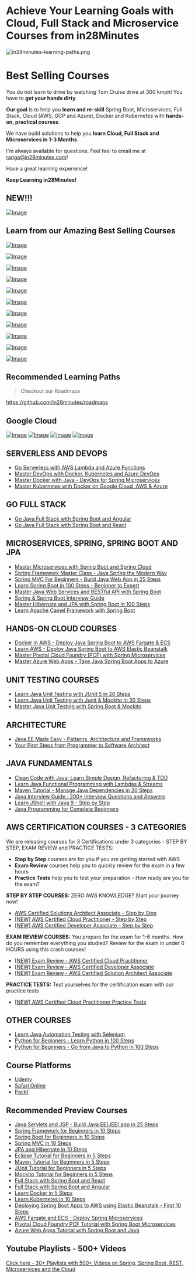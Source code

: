 # Achieve Your Learning Goals with Cloud, Full Stack and Microservice Courses from in28Minutes

![in28minutes-learning-paths.png](https://github.com/in28minutes/learn/raw/master/in28minutes-learning-paths.png)

# Best Selling Courses

You do not learn to drive by watching Tom Cruise drive at 300 kmph! You have to **get your hands dirty**.

**Our goal** is to help you **learn and re-skill** Spring Boot, Microservices, Full Stack, Cloud (AWS, GCP and Azure), Docker and Kubernetes with **hands-on, practical courses**.

We have build solutions to help you **learn Cloud, Full Stack and Microservices in 1-3 Months**.

I'm always available for questions. Feel feel to email me at ranga@in28minutes.com!

Have a great learning experience!

**Keep Learning in28Minutes!**

## NEW!!!

[![Image](https://www.springboottutorial.com/images/Course-azure-az-900.png "Azure Az-900")](https://www.udemy.com/course/azure-certification-az-900-azure-fundamentals/?couponCode=JULY2022)

## Learn from our Amazing Best Selling Courses

[![Image](https://www.springboottutorial.com/images/Course-Master-Microservices-with-Spring-Boot-and-Spring-Cloud.png "Master Microservices with Spring Boot and Spring Cloud")](https://www.udemy.com/course/microservices-with-spring-boot-and-spring-cloud/?couponCode=JULY2022)

[![Image](https://www.springboottutorial.com/images/Course-Spring-Framework-Master-Class---Beginner-to-Expert.png "Spring Master Class - Beginner to Expert")](https://www.udemy.com/course/spring-tutorial-for-beginners/?couponCode=JULY2022)

[![Image](https://www.springboottutorial.com/images/Course-Go-Full-Stack-With-Spring-Boot-and-React.png "Go Full Stack with Spring Boot and React")](https://www.udemy.com/course/full-stack-application-with-spring-boot-and-react/?couponCode=JULY2022)

[![Image](https://www.springboottutorial.com/images/Course-DevOps.png "DevOps Course")](https://www.udemy.com/course/devops-with-docker-kubernetes-and-azure-devops/?couponCode=JULY2022)

[![Image](https://www.springboottutorial.com/images/Course-aws-architect-associate-certification.png "AWS Architect Associate Certification")](https://www.udemy.com/course/aws-certified-solutions-architect-associate-step-by-step/?couponCode=JULY2022)

[![Image](https://www.springboottutorial.com/images/Course-Deploy-Java-Spring-Boot-Apps-To-AWS.png "Deploying Spring Boot Apps to AWS using Elastic Beanstalk")](https://www.udemy.com/course/deploy-java-spring-boot-to-aws-amazon-web-service/?couponCode=JULY2022)

[![Image](https://www.springboottutorial.com/images/Course-KubernetesCrashCourse.png "Kubernetes Crash Course for Java Spring Boot Developers")](https://www.udemy.com/course/kubernetes-crash-course-for-java-developers/?couponCode=JULY2022)

[![Image](https://www.springboottutorial.com/images/Course-DockerCrashCourseForJavaSpringBootDevelopers.png "Docker Crash Course for Java Spring Boot Developers")](https://www.udemy.com/course/docker-course-with-java-and-spring-boot-for-beginners/?couponCode=JULY2022)

[![Image](https://www.springboottutorial.com/images/Course-Learn-Functional-Programming-with-Java.png "Functional Programming with Java")](https://www.udemy.com/course/functional-programming-with-java/?couponCode=JULY2022)

[![Image](https://www.springboottutorial.com/images/Course-Java-Programming-for-Complete-Beginners-in-250-Steps.png "Java 9 Programming for Complete Beginners in 250 Steps
")](https://www.udemy.com/course/java-programming-tutorial-for-beginners/?couponCode=JULY2022)

[![Image](https://www.springboottutorial.com/images/Course-Python-Programming-For-Java-Programmers-in-100-Easy-Steps.png "Python For Beginners - Java to Python in 100 Steps")](https://www.udemy.com/course/python-tutorial-for-beginners/?couponCode=JULY2022)

## Recommended Learning Paths

> Checkout our Roadmaps 

https://github.com/in28minutes/roadmaps
 
## Google Cloud

[![Image](https://www.springboottutorial.com/images/Course-gcp-cdl.png " Course")](https://www.udemy.com/course/google-cloud-digital-leader-certification/?couponCode=JULY2022)
[![Image](https://www.springboottutorial.com/images/Course-gcp-ace.png " Course")](https://www.udemy.com/course/google-cloud-certification-associate-cloud-engineer/?couponCode=JULY2022)
[![Image](https://www.springboottutorial.com/images/Course-gcp-pca.png " Course")](https://www.udemy.com/course/google-cloud-professional-cloud-architect-certification/?couponCode=JULY2022)
[![Image](https://www.springboottutorial.com/images/Course-gcp-pcd.png " Course")](https://www.udemy.com/course/google-cloud-certified-professional-cloud-developer/?couponCode=JULY2022)


## SERVERLESS AND DEVOPS

- [Go Serverless with AWS Lambda and Azure Functions](https://www.udemy.com/course/serverless-tutorial-aws-lambda-and-azure-functions/?couponCode=JULY2022)
- [Master DevOps with Docker, Kubernetes and Azure DevOps](https://www.udemy.com/course/devops-with-docker-kubernetes-and-azure-devops/?couponCode=JULY2022)
- [Master Docker with Java - DevOps for Spring Microservices](https://www.udemy.com/course/docker-course-with-java-and-spring-boot-for-beginners/?couponCode=JULY2022)
- [Master Kubernetes with Docker on Google Cloud, AWS & Azure](https://www.udemy.com/course/kubernetes-crash-course-for-java-developers/?couponCode=JULY2022)

## GO FULL STACK

- [Go Java Full Stack with Spring Boot and Angular](https://www.udemy.com/course/full-stack-application-development-with-spring-boot-and-angular/?couponCode=JULY2022)
- [Go Java Full Stack with Spring Boot and React](https://www.udemy.com/course/full-stack-application-with-spring-boot-and-react/?couponCode=JULY2022)

## MICROSERVICES, SPRING, SPRING BOOT AND JPA

- [Master Microservices with Spring Boot and Spring Cloud](https://www.udemy.com/course/microservices-with-spring-boot-and-spring-cloud/?couponCode=JULY2022)
- [Spring Framework Master Class - Java Spring the Modern Way](https://www.udemy.com/course/spring-tutorial-for-beginners/?couponCode=JULY2022)
- [Spring MVC For Beginners - Build Java Web App in 25 Steps](https://www.udemy.com/course/spring-mvc-tutorial-for-beginners-step-by-step/?couponCode=JULY2022)
- [Learn Spring Boot in 100 Steps - Beginner to Expert](https://www.udemy.com/course/spring-boot-tutorial-for-beginners/?couponCode=JULY2022)
- [Master Java Web Services and RESTful API with Spring Boot](https://www.udemy.com/course/spring-web-services-tutorial/?couponCode=JULY2022)
- [Spring & Spring Boot Interview Guide](https://www.udemy.com/course/spring-interview-questions-and-answers/?couponCode=JULY2022)
- [Master Hibernate and JPA with Spring Boot in 100 Steps](https://www.udemy.com/course/hibernate-jpa-tutorial-for-beginners-in-100-steps/?couponCode=JULY2022)
- [Learn Apache Camel Framework with Spring Boot](https://www.udemy.com/course/apache-camel-framework-with-spring-boot/?couponCode=JULY2022)


## HANDS-ON CLOUD COURSES
- [Docker in AWS - Deploy Java Spring Boot to AWS Fargate & ECS](https://www.udemy.com/course/deploy-spring-microservices-to-aws-with-ecs-and-aws-fargate/?couponCode=JULY2022)
- [Learn AWS - Deploy Java Spring Boot to AWS Elastic Beanstalk](https://www.udemy.com/course/deploy-java-spring-boot-to-aws-amazon-web-service/?couponCode=JULY2022)
- [Master Pivotal Cloud Foundry (PCF) with Spring Microservices](https://www.udemy.com/course/learn-pivotal-cloud-foundry-pcf-deploying-spring-boot-apps/?couponCode=JULY2022)
- [Master Azure Web Apps - Take Java Spring Boot Apps to Azure](https://www.udemy.com/course/deploy-spring-boot-to-azure/?couponCode=JULY2022)

## UNIT TESTING COURSES

- [Learn Java Unit Testing with JUnit 5 in 20 Steps](https://www.udemy.com/course/junit-tutorial-for-beginners-with-java-examples/?couponCode=JULY2022)
- [Learn Java Unit Testing with Junit & Mockito in 30 Steps](https://www.udemy.com/course/mockito-tutorial-with-junit-examples/?couponCode=JULY2022)
- [Master Java Unit Testing with Spring Boot & Mockito](https://www.udemy.com/course/learn-unit-testing-with-spring-boot/?couponCode=JULY2022)

## ARCHITECTURE

- [Java EE Made Easy - Patterns, Architecture and Frameworks](https://www.udemy.com/course/java-ee-design-patterns-architecture-and-frameworks/?couponCode=JULY2022)
- [Your First Steps from Programmer to Software Architect](https://www.udemy.com/course/software-architect-course-first-steps/?couponCode=JULY2022)

## JAVA FUNDAMENTALS
- [Clean Code with Java: Learn Simple Design, Refactoring & TDD](https://www.udemy.com/course/java-clean-code-with-refactoring-and-tdd/?couponCode=JULY2022)
- [Learn Java Functional Programming with Lambdas & Streams](https://www.udemy.com/course/functional-programming-with-java/?couponCode=JULY2022)
- [Maven Tutorial - Manage Java Dependencies in 20 Steps](https://www.udemy.com/course/learn-maven-java-dependency-management-in-20-steps/?couponCode=JULY2022)
- [Java Interview Guide : 200+ Interview Questions and Answers](https://www.udemy.com/course/java-interview-questions-and-answers/?couponCode=JULY2022)
- [Learn JShell with Java 9 - Step by Step](https://www.udemy.com/course/jshell-tutorial-for-beginners-with-java-9/?couponCode=JULY2022)
- [Java Programming for Complete Beginners](https://www.udemy.com/course/java-programming-tutorial-for-beginners/?couponCode=JULY2022)


## AWS CERTIFICATION COURSES - 3 CATEGORIES

We are releasing courses for 3 Certifications under 3 categories - STEP BY STEP, EXAM REVIEW and PRACTICE TESTS:
- **Step by Step** courses are for you if you are getting started with AWS
- **Exam Review** courses help you to quickly review for the exam in a few hours
- **Practice Tests** help you to test your preparation - How ready are you for the exam?

**STEP BY STEP COURSES:** ZERO AWS KNOWLEDGE? Start your journey now!

- [AWS Certified Solutions Architect Associate - Step by Step](https://www.udemy.com/course/aws-certified-solutions-architect-associate-step-by-step/?couponCode=JULY2022)
- [[NEW] AWS Certified Cloud Practitioner - Step by Step](https://www.udemy.com/course/aws-certified-cloud-practitioner-step-by-step/?couponCode=JULY2022)
- [[NEW] AWS Certified Developer Associate - Step by Step](https://www.udemy.com/course/aws-certified-developer-associate-step-by-step/?couponCode=JULY2022)

**EXAM REVIEW COURSES:** You prepare for the exam for 1-6 months. How do you remember everything you studied? Review for the exam in under 6 HOURS using this crash courses!

- [[NEW] Exam Review - AWS Certified Cloud Practitioner](https://www.udemy.com/course/exam-review-aws-certified-cloud-practitioner/?couponCode=JULY2022)
- [[NEW] Exam Review - AWS Certified Developer Associate](https://www.udemy.com/course/new-exam-review-aws-certified-developer-associate/?couponCode=JULY2022)
- [[NEW] Exam Review - AWS Certified Solution Architect Associate](https://www.udemy.com/course/exam-aws-certified-solution-architect-associate/?couponCode=JULY2022)

**PRACTICE TESTS:** Test yourselves for the certification exam with our practice tests

- [[NEW] AWS Certified Cloud Practitioner Practice Tests](https://www.udemy.com/course/aws-certified-cloud-practitioner-5-practice-tests/?couponCode=JULY2022)


## OTHER COURSES
- [Learn Java Automation Testing with Selenium](https://www.udemy.com/course/automation-testing-with-selenium-and-java-for-beginners/?couponCode=JULY2022)
- [Python for Beginners - Learn Python in 100 Steps](https://www.udemy.com/course/python-tutorial-for-beginners/?couponCode=JULY2022)
- [Python for Beginners - Go from Java to Python in 100 Steps](https://www.udemy.com/course/learn-python-programming-for-java-programmers/?couponCode=JULY2022)

## Course Platforms

- [Udemy](https://github.com/in28minutes/learn#best-selling-courses)
- [Safari Online](https://www.safaribooksonline.com/search/?query=ranga%20karanam)
- [Packt](https://search.packtpub.com/?query=ranga%20karanam&refinementList%5Breleased%5D%5B0%5D=Available)

## Recommended Preview Courses

- [Java Servlets and JSP - Build Java EE(JEE) app in 25 Steps](https://courses.in28minutes.com/p/java-servlets-and-jsp-build-java-ee-jee-app-in-25-steps)
- [Spring Framework for Beginners in 10 Steps](https://courses.in28minutes.com/p/spring-framework-for-beginners)
- [Spring Boot for Beginners in 10 Steps](https://courses.in28minutes.com/p/spring-boot-for-beginners-in-10-steps)
- [Spring MVC in 10 Steps](https://www.youtube.com/watch?v=BjNhGaZDr0Y)
- [JPA and Hibernate in 10 Steps](https://courses.in28minutes.com/p/jpa-and-hibernate-tutorial-for-beginners-with-spring-boot)
- [Eclipse Tutorial for Beginners in 5 Steps](https://courses.in28minutes.com/p/eclipse-tutorial-for-beginners)
- [Maven Tutorial for Beginners in 5 Steps](https://courses.in28minutes.com/p/maven-tutorial-for-beginners-in-5-steps)
- [JUnit Tutorial for Beginners in 5 Steps](https://courses.in28minutes.com/p/junit-tutorial-for-beginners)
- [Mockito Tutorial for Beginners in 5 Steps](https://courses.in28minutes.com/p/mockito-for-beginner-in-5-steps)
- [Full Stack with Spring Boot and React](https://www.youtube.com/watch?v=SWXuXhZkNQc)
- [Full Stack with Spring Boot and Angular](https://www.youtube.com/watch?v=8ueiZf988qY)
- [Learn Docker in 5 Steps](https://www.youtube.com/watch?v=Rt5G5Gj7RP0)
- [Learn Kubernetes in 10 Steps](https://www.youtube.com/watch?v=rTNR7vDQDD8)
- [Deploying Spring Boot Apps to AWS using Elastic Beanstalk - First 10 Steps](https://www.youtube.com/watch?v=ueKwBqobijE)
- [AWS Fargate and ECS - Deploy Spring Microservices](https://www.youtube.com/watch?v=2oXVYxIPs88)
- [Pivotal Cloud Foundry PCF Tutorial with Spring Boot Microservices](https://www.youtube.com/watch?v=bafEegslWoc)
- [Azure Web Apps Tutorial with Spring Boot and Java](https://www.youtube.com/watch?v=-tia-ZaprHQ)

## Youtube Playlists - 500+ Videos

[Click here - 30+ Playlists with 500+ Videos on Spring, Spring Boot, REST, Microservices and the Cloud](https://www.youtube.com/user/rithustutorials/playlists?view=1&sort=lad&flow=list)